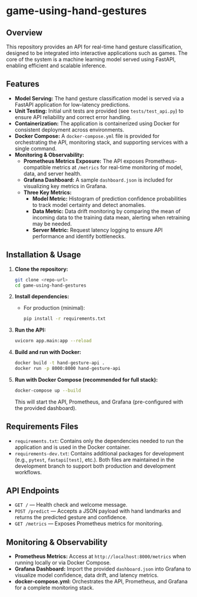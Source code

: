 # game-using-hand-gestures

## Overview
This repository provides an API for real-time hand gesture classification, designed to be integrated into interactive applications such as games. The core of the system is a machine learning model served using FastAPI, enabling efficient and scalable inference.

## Features
- **Model Serving:** The hand gesture classification model is served via a FastAPI application for low-latency predictions.
- **Unit Testing:** Initial unit tests are provided (see `tests/test_api.py`) to ensure API reliability and correct error handling.
- **Containerization:** The application is containerized using Docker for consistent deployment across environments.
- **Docker Compose:** A `docker-compose.yml` file is provided for orchestrating the API, monitoring stack, and supporting services with a single command.
- **Monitoring & Observability:**
  - **Prometheus Metrics Exposure:** The API exposes Prometheus-compatible metrics at `/metrics` for real-time monitoring of model, data, and server health.
  - **Grafana Dashboard:** A sample `dashboard.json` is included for visualizing key metrics in Grafana.
  - **Three Key Metrics:**
    - **Model Metric:** Histogram of prediction confidence probabilities to track model certainty and detect anomalies.
    - **Data Metric:** Data drift monitoring by comparing the mean of incoming data to the training data mean, alerting when retraining may be needed.
    - **Server Metric:** Request latency logging to ensure API performance and identify bottlenecks.

## Installation & Usage
1. **Clone the repository:**
   ```bash
   git clone <repo-url>
   cd game-using-hand-gestures
   ```
2. **Install dependencies:**
   - For production (minimal):
     ```bash
     pip install -r requirements.txt
     ```

3. **Run the API:**
   ```bash
   uvicorn app.main:app --reload
   ```
4. **Build and run with Docker:**
   ```bash
   docker build -t hand-gesture-api .
   docker run -p 8000:8000 hand-gesture-api
   ```
5. **Run with Docker Compose (recommended for full stack):**
   ```bash
   docker-compose up --build
   ```
   This will start the API, Prometheus, and Grafana (pre-configured with the provided dashboard).

## Requirements Files
- `requirements.txt`: Contains only the dependencies needed to run the application and is used in the Docker container.
- `requirements-dev.txt`: Contains additional packages for development (e.g., `pytest`, `fastapi[test]`, etc.). Both files are maintained in the development branch to support both production and development workflows.

## API Endpoints
- `GET /` — Health check and welcome message.
- `POST /predict` — Accepts a JSON payload with hand landmarks and returns the predicted gesture and confidence.
- `GET /metrics` — Exposes Prometheus metrics for monitoring.

## Monitoring & Observability
- **Prometheus Metrics:** Access at `http://localhost:8000/metrics` when running locally or via Docker Compose.
- **Grafana Dashboard:** Import the provided `dashboard.json` into Grafana to visualize model confidence, data drift, and latency metrics.
- **docker-compose.yml:** Orchestrates the API, Prometheus, and Grafana for a complete monitoring stack.

